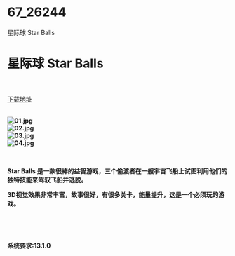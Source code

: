 # 67_26244
星际球 Star Balls
# 星际球 Star Balls
 <br/></br>
[下载地址](https://www.switch520.cc/article/26244 "下载地址")
<br/></br>

<p><strong><img title="01.jpg" src="https://www.switch520.cc/muke_img/2022_01_11_67f70626a9f03.jpg" alt="01.jpg"></strong><br>
<strong><img title="02.jpg" src="https://www.switch520.cc/muke_img/2022_01_11_a2485f73635b4.jpg" alt="02.jpg"></strong><br>
<strong><img title="03.jpg" src="https://www.switch520.cc/muke_img/2022_01_11_d47048740b0b1.jpg" alt="03.jpg"></strong><br>
<strong><img title="04.jpg" src="https://www.switch520.cc/muke_img/2022_01_11_6e87b0c5ceea8.jpg" alt="04.jpg">&nbsp;</strong></p>
<p>&nbsp;</p>
<p><strong>Star Balls 是一款很棒的益智游戏，三个偷渡者在一艘宇宙飞船上试图利用他们的独特技能来驾驭飞船并逃脱。</strong></p>
<p><strong>3D视觉效果非常丰富，故事很好，有很多关卡，能量提升，这是一个必须玩的游戏。</strong></p>
<p>&nbsp;</p>
<p>&nbsp;</p>
<p><strong>系统要求:13.1.0</strong></p>



